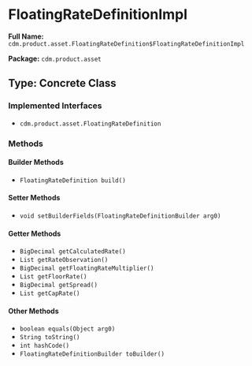 # FloatingRateDefinitionImpl

**Full Name:** `cdm.product.asset.FloatingRateDefinition$FloatingRateDefinitionImpl`

**Package:** `cdm.product.asset`

## Type: Concrete Class

### Implemented Interfaces

- `cdm.product.asset.FloatingRateDefinition`

### Methods

#### Builder Methods

- `FloatingRateDefinition build()`

#### Setter Methods

- `void setBuilderFields(FloatingRateDefinitionBuilder arg0)`

#### Getter Methods

- `BigDecimal getCalculatedRate()`
- `List getRateObservation()`
- `BigDecimal getFloatingRateMultiplier()`
- `List getFloorRate()`
- `BigDecimal getSpread()`
- `List getCapRate()`

#### Other Methods

- `boolean equals(Object arg0)`
- `String toString()`
- `int hashCode()`
- `FloatingRateDefinitionBuilder toBuilder()`

